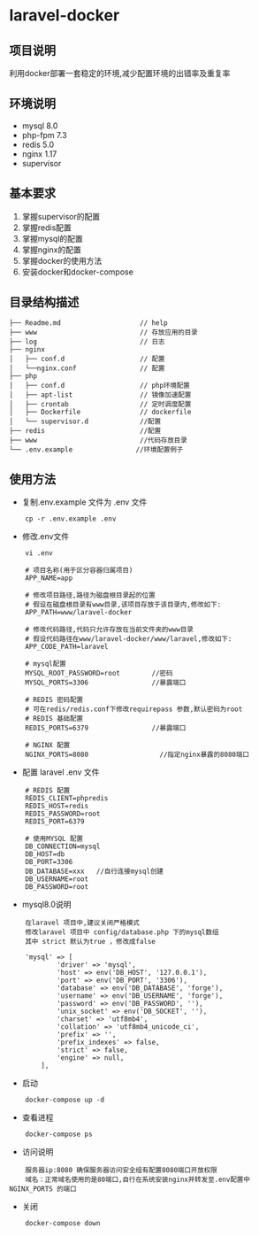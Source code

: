 # laravel-docker

## 项目说明
利用docker部署一套稳定的环境,减少配置环境的出错率及重复率

## 环境说明

* mysql     8.0
* php-fpm   7.3
* redis     5.0
* nginx     1.17
* supervisor

## 基本要求
1. 掌握supervisor的配置
2. 掌握redis配置
3. 掌握mysql的配置
4. 掌握nginx的配置
5. 掌握docker的使用方法
6. 安装docker和docker-compose


## 目录结构描述
```
├── Readme.md                    // help
├── www                          // 存放应用的目录
├── log                          // 日志
├── nginx                        
│   ├── conf.d                   // 配置
│   └──nginx.conf                // 配置
├── php
│   ├── conf.d                   // php环境配置
│   ├── apt-list                 // 镜像加速配置
│   ├── crontab                  // 定时调度配置
│   ├── Dockerfile               // dockerfile
│   └── supervisor.d             //配置
├── redis                        //配置
├── www                          //代码存放目录
└── .env.example                //环境配置例子
```

## 使用方法
* 复制.env.example 文件为 .env 文件
```
    cp -r .env.example .env
```
* 修改.env文件
```
    vi .env
```

```
    # 项目名称(用于区分容器归属项目)
    APP_NAME=app
    
    # 修改项目路径,路径为磁盘根目录起的位置
    # 假设在磁盘根目录有www目录,该项目存放于该目录内,修改如下:
    APP_PATH=www/laravel-docker

    # 修改代码路径,代码只允许存放在当前文件夹的www目录
    # 假设代码路径在www/laravel-docker/www/laravel,修改如下:
    APP_CODE_PATH=laravel

    # mysql配置
    MYSQL_ROOT_PASSWORD=root        //密码
    MYSQL_PORTS=3306                //暴露端口

    # REDIS 密码配置
    # 可在redis/redis.conf下修改requirepass 参数,默认密码为root
    # REDIS 基础配置
    REDIS_PORTS=6379                //暴露端口
    
    # NGINX 配置
    NGINX_PORTS=8080                  //指定nginx暴露的8080端口
```

* 配置 laravel .env 文件

```
    # REDIS 配置
    REDIS_CLIENT=phpredis
    REDIS_HOST=redis
    REDIS_PASSWORD=root
    REDIS_PORT=6379

    # 使用MYSQL 配置
    DB_CONNECTION=mysql
    DB_HOST=db
    DB_PORT=3306
    DB_DATABASE=xxx   //自行连接mysql创建
    DB_USERNAME=root
    DB_PASSWORD=root

```
* mysql8.0说明

```
    在laravel 项目中,建议关闭严格模式
    修改laravel 项目中 config/database.php 下的mysql数组
    其中 strict 默认为true ，修改成false
    
    'mysql' => [
            'driver' => 'mysql',
            'host' => env('DB_HOST', '127.0.0.1'),
            'port' => env('DB_PORT', '3306'),
            'database' => env('DB_DATABASE', 'forge'),
            'username' => env('DB_USERNAME', 'forge'),
            'password' => env('DB_PASSWORD', ''),
            'unix_socket' => env('DB_SOCKET', ''),
            'charset' => 'utf8mb4',
            'collation' => 'utf8mb4_unicode_ci',
            'prefix' => '',
            'prefix_indexes' => false,
            'strict' => false,
            'engine' => null,
        ],
```

* 启动

```
    docker-compose up -d
```

* 查看进程

```
    docker-compose ps
```
* 访问说明

```
    服务器ip:8080 确保服务器访问安全组有配置8080端口开放权限
    域名：正常域名使用的是80端口,自行在系统安装nginx并转发至.env配置中NGINX_PORTS 的端口
```

* 关闭

```
    docker-compose down
```

